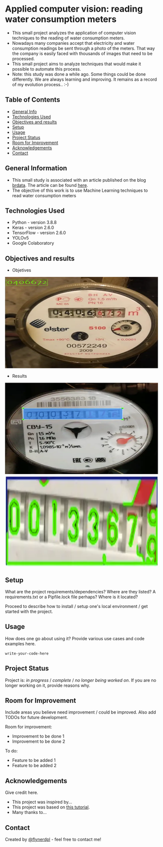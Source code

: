 # Applied computer vision: reading water consumption meters
* This small project analyzes the application of computer vision techniques to the reading of water consumption meters.
* Nowadays many companies accept that electricity and water consumption readings be sent through a photo of the meters. That way the company is easily faced with thousands of images that need to be processed.
* This small project aims to analyze techniques that would make it possible to automate this process.
* Note: this study was done a while ago. Some things could be done differently. We are always learning and improving. It remains as a record of my evolution process.. :-)

## Table of Contents
* [General Info](#general-information)
* [Technologies Used](#technologies-used)
* [Objectives and results](#Objectives-and-results)
* [Setup](#setup)
* [Usage](#usage)
* [Project Status](#project-status)
* [Room for Improvement](#room-for-improvement)
* [Acknowledgements](#acknowledgements)
* [Contact](#contact)
<!-- * [License](#license) -->


## General Information
- This small study is associated with an article published on the blog [brdata](https://medium.com/brdata). The article can be found [here](https://medium.com/brdata/applied-computer-vision-reading-water-consumption-meters-3e4064e961a4).
- The objective of this work is to use Machine Learning techniques to read water consumption meters


## Technologies Used
- Python - version 3.8.8
- Keras - version 2.6.0
- TensorFlow - version 2.6.0
- YOLOv5
- Google Colaboratory


## Objectives and results
* Objetives
<img src="Figures/f2.png"  width="800" height="300">

* Results
<img src="Figures/f1.png"  width="800" height="300">
<img src="Figures/f3.png"  width="800" height="300">


## Setup
What are the project requirements/dependencies? Where are they listed? A requirements.txt or a Pipfile.lock file perhaps? Where is it located?

Proceed to describe how to install / setup one's local environment / get started with the project.


## Usage
How does one go about using it?
Provide various use cases and code examples here.

`write-your-code-here`


## Project Status
Project is: _in progress_ / _complete_ / _no longer being worked on_. If you are no longer working on it, provide reasons why.


## Room for Improvement
Include areas you believe need improvement / could be improved. Also add TODOs for future development.

Room for improvement:
- Improvement to be done 1
- Improvement to be done 2

To do:
- Feature to be added 1
- Feature to be added 2


## Acknowledgements
Give credit here.
- This project was inspired by...
- This project was based on [this tutorial](https://www.example.com).
- Many thanks to...


## Contact
Created by [@flynerdpl](https://www.flynerd.pl/) - feel free to contact me!


<!-- Optional -->
<!-- ## License -->
<!-- This project is open source and available under the [... License](). -->

<!-- You don't have to include all sections - just the one's relevant to your project -->
